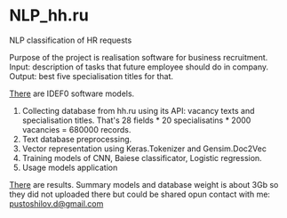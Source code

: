 # NLP_hh.ru
NLP classification of HR requests

Purpose of the project is realisation software for business recruitment.
Input: description of tasks that future employee should do in company. 
Output: best five specialisation titles for that. 

[There](https://github.com/pustoshilov-d/NLP_hh.ru/tree/master/models/idef0) are IDEF0 software models. 
1. Collecting database from hh.ru using its API: vacancy texts and specialisation titles. That's 28 fields * 20 specialisatins * 2000 vacancies = 680000 records.
2. Text database preprocessing.
3. Vector representation using Keras.Tokenizer and Gensim.Doc2Vec
4. Training models of CNN, Baiese classificator, Logistic regression.
5. Usage models application

[There](https://github.com/pustoshilov-d/NLP_hh.ru/tree/master/screen_shots) are results.
Summary models and database weight is about 3Gb so they did not uploaded there but could be shared opun contact with me: pustoshilov.d@gmail.com
